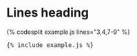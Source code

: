 # Lines heading

{% codesplit example.js lines="3,4,7-9" %}

<pre class="codesplit" data-lines="3,4,7-9">{% include example.js %}</pre>
